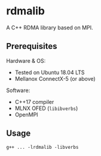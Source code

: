 # rdmalib

A C++ RDMA library based on MPI.


## Prerequisites

Hardware & OS:

* Tested on Ubuntu 18.04 LTS
* Mellanox ConnectX-5 (or above)

Software:

* C++17 compiler
* MLNX OFED (`libibverbs`)
* OpenMPI

## Usage

`g++ ... -lrdmalib -libverbs`